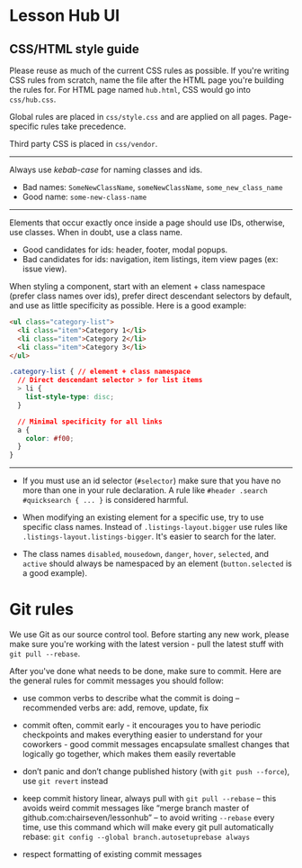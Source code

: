 # Lesson Hub UI

## CSS/HTML style guide

Please reuse as much of the current CSS rules as possible. If you're writing CSS rules from scratch, name the file
after the HTML page you're building the rules for. For HTML page named `hub.html`, CSS would go into `css/hub.css`.

Global rules are placed in `css/style.css` and are applied on all pages. Page-specific rules take precedence.

Third party CSS is placed in `css/vendor`.

----

Always use *kebab-case* for naming classes and ids.

* Bad names: `SomeNewClassName`, `someNewClassName`, `some_new_class_name`
* Good name: `some-new-class-name`

----

Elements that occur exactly once inside a page should use IDs, otherwise, use classes. When in doubt, use a class name.

* Good candidates for ids: header, footer, modal popups.
* Bad candidates for ids: navigation, item listings, item view pages (ex: issue view).

When styling a component, start with an element + class namespace (prefer class names over ids), prefer direct descendant selectors by default, and use as little specificity as possible. Here is a good example:

```html
<ul class="category-list">
  <li class="item">Category 1</li>
  <li class="item">Category 2</li>
  <li class="item">Category 3</li>
</ul>
```

```css
.category-list { // element + class namespace
  // Direct descendant selector > for list items
  > li {
    list-style-type: disc;
  }

  // Minimal specificity for all links
  a {
    color: #f00;
  }
}
```
---

* If you must use an id selector (`#selector`) make sure that you have no more than one in your rule declaration. A rule like `#header .search #quicksearch { ... }` is considered harmful.

* When modifying an existing element for a specific use, try to use specific class names. Instead of `.listings-layout.bigger` use rules like `.listings-layout.listings-bigger`. It's easier to search for the later.

* The class names `disabled`, `mousedown`, `danger`, `hover`, `selected`, and `active` should always be namespaced by an element (`button.selected` is a good example).

# Git rules

We use Git as our source control tool. Before starting any new work, please make sure you're working with the latest version - pull the latest stuff with
`git pull --rebase`.

After you've done what needs to be done, make sure to commit. Here are the general rules for commit messages you should follow:

* use common verbs to describe what the commit is doing – recommended verbs are: add, remove, update, fix

* commit often, commit early - it encourages you to have periodic checkpoints and makes everything easier to understand for your coworkers - good commit messages encapsulate smallest changes that logically go together, which makes them easily revertable

* don’t panic and don’t change published history (with `git push --force`), use `git revert` instead

* keep commit history linear, always pull with `git pull --rebase` – this avoids weird commit messages like “merge branch master of github.com:chairseven/lessonhub” – to avoid writing `--rebase` every time, use this command which will make every git pull automatically rebase: `git config --global branch.autosetuprebase always`

* respect formatting of existing commit messages
